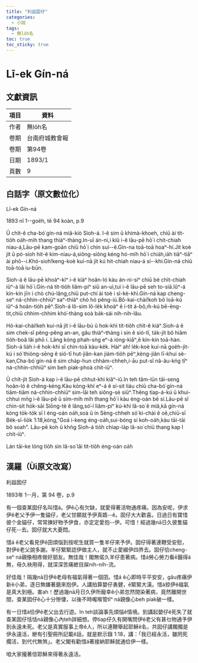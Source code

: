 ```yaml
---
title: "利益囡仔"
categories:
  - 小說
tags:
  - 無lo̍h名
toc: true
toc_sticky: true
---
```


# Lī-ek Gín-ná

## 文獻資訊

| 項目 | 資料 |
|---|---|
| 作者 | 無lo̍h名 |
| 卷期 | 台南府城教會報 |
| 卷期 | 第94卷 |
| 日期 | 1893/1 |
| 頁數 | 9 |

## 白話字（原文數位化）

Lī-ek Gín-ná

1893 nî 1--goe̍h, tē 94 koàn, p.9

Ū chi̍t-ê cha-bó͘ gín-ná miâ-kiò Sioh-á. I-ê sim ū khimà-khoeh, chiū ài tit-tio̍h oa̍h-mi̍h thang thiàⁿ-thàng.In-uī án-ni,i kiû i-ê lāu-pē hō͘ i chit-chiah niau-á,Lāu-pē kam-goān chiū hō͘ i chin suí--ê.Gín-na toā-toā hoaⁿ-hí.Ji̍t koè ji̍t ū pó-sioh hit-ê kim-niau-á,siông-siông kéng hó-mi̍h hō͘ i chia̍h,ia̍h tiāⁿ-tiāⁿ ài phō--i.Khó-sioh!keng-koè kuí-nā ji̍t kú hit-chiah niau-á sí--khì.Gín-ná chiū toā-toā iu-būn.

Sioh-á ê lāu-pē khoàⁿ-kìⁿ i-ê kiàⁿ hoân-ló kàu án-ni-siⁿ chiū bé chi̍t-chiah iûⁿ-á lâi hō͘ i.Gín-ná tit-tio̍h liâm-piⁿ siū an-uì,tuì i-ê lāu-pē seh to-siā.Iûⁿ-á kín-kín jīn i chò chú-lâng,chiū put-chí ài toè i sì-kè-khì.Gín-ná kap cheng-seⁿ ná-chhin-chhiūⁿ saⁿ-thiàⁿ chò hó pêng-iú.Bô-kai-chài!koh bô loā-kú iûⁿ-á hoān-tio̍h pēⁿ.Sioh-á lô-sim lô-le̍k khoàⁿ ē i-tit á-bô,m̄-kú bē-ēng-tit,chiū chhim-chhim khó͘-thàng soà ba̍k-sái nih-nih-lâu.

Hó-kai-chài!keh kuí-nā ji̍t i-ê lāu-bú ū hok-khì tit-tio̍h chi̍t-ê kiáⁿ.Sioh-á ê sim chek-sî pêng-pêng an-an, gâu thiàⁿ-thàng i sin ê sió-tī, ta̍k-ji̍t bô hiâm tio̍h-boâ lâi phō i. Lâng kóng phah-sǹg eⁿ-á ióng-kiāⁿ,ē kín-kín toā-hàn. Sioh-á lia̍h i-ê hok-khì sī chin-toā kàu-ke̍k. Hàiⁿ ah! le̍k-koè kuí-nā goe̍h-ji̍t-kú i só͘ thióng-sēng ê sió-tī hut-jiân-kan jiám-tio̍h pēⁿ,kèng-jiân lī-khui sè-kan,Cha-bó͘ gín-ná ê sim cha̍p-hun chhám-chheh,í-āu put-sî nâ-âu-kńg tīⁿ ná-chhin-chhiūⁿ sim beh piak-phoà chit-iūⁿ.

Ū chi̍t-ji̍t Sioh-á kap i-ê lāu-pē chhut-khì kiâⁿ-iû.In teh tâm-lūn tāi-seng hoân-ló ê chêng-kéng.Kàu kóng-khí eⁿ-á ê sí-sit liáu chiū cha-bó͘ gín-ná tiām-tiām ná-chhin-chhiūⁿ sim-lāi teh siông-sè siūⁿ.Thêng tiap-á-kú ū khui-chhuì mn̄g i-ê lāu-pē ū sím-mi̍h mi̍h thang hō͘ i kàu éng-oán bē sí.Lāu-pē sī chin-si̍t ho̍k-sāi Siōng-tè ê lâng,só͘-í liâm-piⁿ kú-khí Iâ-so͘ ê miâ,kā gín-ná kóng to̍k-to̍k sī I éng-oán oa̍h,soà ū ín Sèng-chheh só͘ kì-chài ê oē,chiū-sī Be̍k-sī-lio̍k 1:18,kóng,"Goá i-keng éng-oa̍h,sui-bóng sí koh-oa̍h,kàu tāi-tāi bô soah". Lāu-pē koh ū khǹg Sioh-á tio̍h chiap-la̍p Iâ-so͘ chiū thang kap I chi̍t-iūⁿ.

Lán tāi-ke lóng tio̍h sìn Iâ-so͘ lâi tit-tio̍h éng-oán oa̍h

## 漢羅（Ùi原文改寫）

利益囡仔

1893年 1--月，第 94 卷，p.9

有一個查某囡仔名叫惜á。伊ê心有欠缺，就愛得著活物通疼痛。因為安呢，伊求伊ê老父予伊一隻貓仔，老父甘願就予伊真媠--ê。囡仔大大歡喜。日過日有寶惜彼个金貓仔，常常揀好物予伊食，亦定定愛抱--伊。可惜！經過幾nā日久彼隻貓仔死--去。囡仔就大大憂悶。

惜á ê老父看見伊ê囝煩惱到按呢生就買一隻羊仔來予伊。囡仔得著連鞭受安慰，對伊ê老父說多謝。羊仔緊緊認伊做主人，就不止愛綴伊四界去。囡仔佮cheng-seⁿ ná親像相疼做好朋友。無佳哉！閣無偌久羊仔患著病。惜á勞心勞力看ē醫得á無，毋久袂用得，就深深苦痛紲目屎nih-nih-流。

好佳哉！隔幾nā日伊ê老母有福氣得著一個囝。惜á ê心即時平平安安，gâu疼痛伊新ê小弟，逐日無嫌著磨來抱伊。人講拍算嬰仔勇健，ē緊緊大漢。惜á掠伊ê福氣是真大到極。害ah！歷過幾nā月日久伊所寵幸ê小弟忽然間染著病，竟然離開世間，查某囡仔ê心十分慘悽，以後不時嚨喉管tīⁿ ná親像心beh piak破一樣。

有一日惜á佮伊ê老父出去行遊。In teh談論事先煩惱ê情境。到講起嬰仔ê死失了就查某囡仔恬恬ná親像心內teh詳細想。停tiap仔久有開嘴問伊ê老父有甚乜物通予伊到永遠未死。老父是真實服事上帝ê人，所以連鞭舉起耶穌ê名，共囡仔講獨獨是伊永遠活，紲有引聖冊所記載ê話，就是默示錄 1:18，講：「我已經永活，雖罔死擱活，到代代無煞」。老父閣有勸惜á著接納耶穌就通佮伊一樣。

咱大家攏著信耶穌來得著永遠活。
